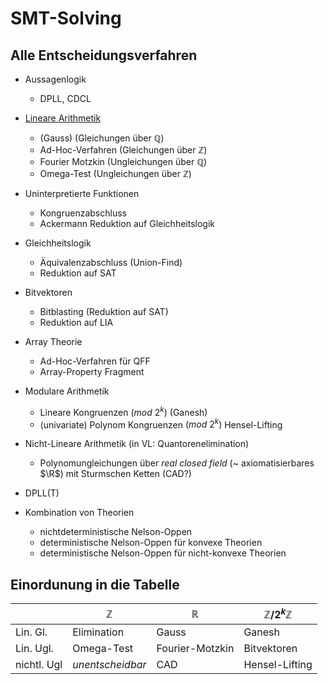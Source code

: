 # SMT-Solving
## Alle Entscheidungsverfahren

* Aussagenlogik
    * DPLL, CDCL

* [Lineare Arithmetik](lia.md)
    * (Gauss)            (Gleichungen über $\mathbb{Q}$)
    * Ad-Hoc-Verfahren (Gleichungen über $\mathbb{Z}$)
    * Fourier Motzkin  (Ungleichungen über $\mathbb{Q}$)
    * Omega-Test       (Ungleichungen über $\mathbb{Z}$)

* Uninterpretierte Funktionen
    * Kongruenzabschluss
    * Ackermann Reduktion auf Gleichheitslogik

* Gleichheitslogik
    * Äquivalenzabschluss (Union-Find)
    * Reduktion auf SAT

* Bitvektoren
    * Bitblasting (Reduktion auf SAT)
    * Reduktion auf LIA

* Array Theorie
    * Ad-Hoc-Verfahren für QFF
    * Array-Property Fragment

* Modulare Arithmetik
    * Lineare Kongruenzen $(mod\ 2^k)$ (Ganesh)
    * (univariate) Polynom Kongruenzen $(mod\ 2^k)$ Hensel-Lifting

* Nicht-Lineare Arithmetik (in VL: Quantorenelimination)
    * Polynomungleichungen über _real closed field_ (~ axiomatisierbares $\R$)
      mit Sturmschen Ketten (CAD?)

* DPLL(T)

* Kombination von Theorien
    * nichtdeterministische Nelson-Oppen
    * deterministische Nelson-Oppen für konvexe Theorien
    * deterministische Nelson-Oppen für nicht-konvexe Theorien


## Einordunung in die Tabelle

|             | $\mathbb{Z}$     | $\mathbb{R}$    | $\mathbb{Z}/2^k\mathbb{Z}$ |
|-------------|------------------|-----------------|----------------------------|
| Lin. Gl.    | Elimination      | Gauss           | Ganesh                     |
| Lin. Ugl.   | Omega-Test       | Fourier-Motzkin | Bitvektoren                |
| nichtl. Ugl | _unentscheidbar_ | CAD             | Hensel-Lifting             |
